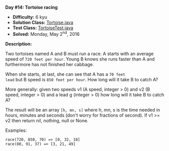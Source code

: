 <b>Day #14: Tortoise racing</b>

* <b>Difficulty:</b> 6 kyu
* <b>Solution Class:</b> [Tortoise.java](Tortoise.java)
* <b>Test Class:</b> [TortoiseTest.java](TortoiseTest.java)
* <b>Solved:</b> Monday, May 2<sup>nd</sup>, 2016

<b>Description:</b>

Two tortoises named A and B must run a race. A starts with an average speed of <code>720 feet per hour</code>. Young B knows she runs faster than A and furthermore has not finished her cabbage.

When she starts, at last, she can see that A has a <code>70 feet lead</code> but B speed is <code>850 feet per hour</code>. How long will it take B to catch A?

More generally: given two speeds v1 (A speed, integer > 0) and v2 (B speed, integer > 0) and a lead g (integer > 0) how long will it take B to catch A?

The result will be an array <code>[h, mn, s]</code> where h, mn, s is the time needed in hours, minutes and seconds (don't worry for fractions of second). If v1 >= v2 then return nil, nothing, null or None.

Examples:

<pre><code>race(720, 850, 70) => [0, 32, 18]
race(80, 91, 37) => [3, 21, 49]</code></pre>